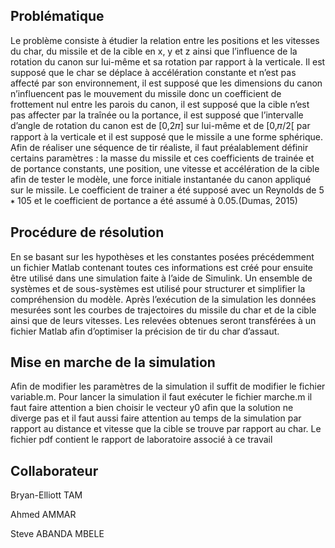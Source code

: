 ## Problématique
Le problème consiste à étudier la relation entre les positions et les vitesses du char,
du missile et de la cible en x, y et z ainsi que l’influence de la rotation du canon sur
lui-même et sa rotation par rapport à la verticale. Il est supposé que le char se
déplace à accélération constante et n’est pas affecté par son environnement, il est
supposé que les dimensions du canon n’influencent pas le mouvement du missile
donc un coefficient de frottement nul entre les parois du canon, il est supposé que
la cible n’est pas affecter par la traînée ou la portance, il est supposé que l’intervalle
d’angle de rotation du canon est de [0,2𝜋] sur lui-même et de [0,𝜋/2[ par rapport à
la verticale et il est supposé que le missile a une forme sphérique. Afin de réaliser
une séquence de tir réaliste, il faut préalablement définir certains paramètres : la
masse du missile et ces coefficients de trainée et de portance constants, une
position, une vitesse et accélération de la cible afin de tester le modèle, une force
initiale instantanée du canon appliqué sur le missile. Le coefficient de trainer a été
supposé avec un Reynolds de 5 ∗ 105 et le coefficient de portance a été assumé à
0.05.(Dumas, 2015)

## Procédure de résolution
En se basant sur les hypothèses et les constantes posées précédemment un fichier Matlab contenant toutes 
ces informations est créé pour ensuite être utilisé dans une simulation faite à l’aide de Simulink. 
Un ensemble de systèmes et de sous-systèmes est utilisé pour structurer et simplifier la compréhension du modèle.
Après l’exécution de la simulation les données mesurées sont les courbes de trajectoires du missile du char et de la cible ainsi que de leurs vitesses. 
Les relevées obtenues seront transférées à un fichier Matlab afin d’optimiser la précision de tir du char d’assaut.

## Mise en marche de la simulation
Afin de modifier les paramètres de la simulation il suffit de modifier le fichier variable.m.
Pour lancer la simulation il faut exécuter le fichier marche.m il faut faire attention a bien choisir le vecteur y0 afin que la solution ne diverge pas
et il faut aussi faire attention au temps de la simulation par rapport au distance et vitesse que la cible se trouve par rapport au char.
Le fichier pdf contient le rapport de laboratoire associé à ce travail

## Collaborateur
Bryan-Elliott TAM

Ahmed AMMAR

Steve ABANDA MBELE
